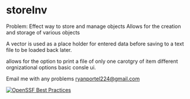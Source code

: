 # storeInv
Problem: Effect way to store and manage objects
Allows for the creation and storage of various objects


A vector is used as a place holder for entered data before saving to a text file to be loaded back later.

allows for the option to print a file of only one carotgry of item
different orgnizational options
basic consle ui.


Email me with any problems ryanportel224@gmail.com

[![OpenSSF Best Practices](https://www.bestpractices.dev/projects/8617/badge)](https://www.bestpractices.dev/projects/8617)
